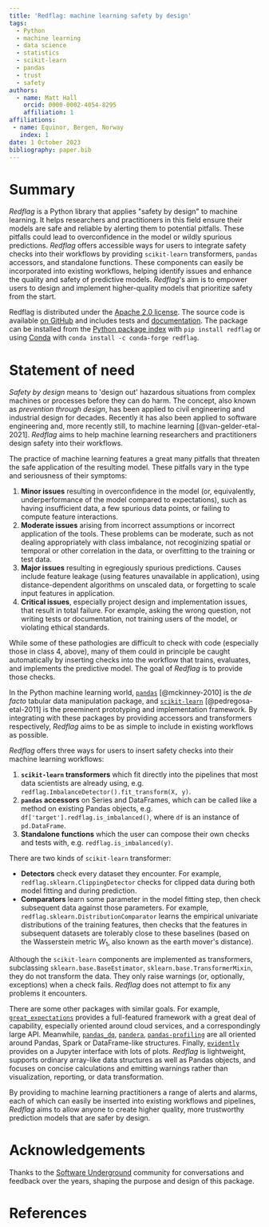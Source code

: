```yaml
---
title: 'Redflag: machine learning safety by design'
tags:
  - Python
  - machine learning
  - data science
  - statistics
  - scikit-learn
  - pandas
  - trust
  - safety
authors:
  - name: Matt Hall
    orcid: 0000-0002-4054-8295
    affiliation: 1
affiliations:
 - name: Equinor, Bergen, Norway
   index: 1
date: 1 October 2023
bibliography: paper.bib
---
```


# Summary

_Redflag_ is a Python library that applies "safety by design" to machine learning. It helps researchers and practitioners in this field ensure their models are safe and reliable by alerting them to potential pitfalls. These pitfalls could lead to overconfidence in the model or wildly spurious predictions. _Redflag_ offers accessible ways for users to integrate safety checks into their workflows by providing `scikit-learn` transformers, `pandas` accessors, and standalone functions. These components can easily be incorporated into existing workflows, helping identify issues and enhance the quality and safety of predictive models. _Redflag_'s aim is to empower users to design and implement higher-quality models that prioritize safety from the start.

Redflag is distributed under the [Apache 2.0 license](https://www.apache.org/licenses/LICENSE-2.0). The source code is available [on GitHub](https://github.com/scienxlab/redflag) and includes tests and [documentation](https://scienxlab.org/redflag/). The package can be installed from the [Python package index](https://pypi.org/project/redflag/) with `pip install redflag` or using [Conda](https://anaconda.org/conda-forge/redflag) with `conda install -c conda-forge redflag`.

# Statement of need

_Safety by design_ means to 'design out' hazardous situations from complex machines or processes before they can do harm. The concept, also known as _prevention through design_, has been applied to civil engineering and industrial design for decades. Recently it has also been applied to software engineering and, more recently still, to machine learning [@van-gelder-etal-2021]. _Redflag_ aims to help machine learning researchers and practitioners design safety into their workflows.

The practice of machine learning features a great many pitfalls that threaten the safe application of the resulting model. These pitfalls vary in the type and seriousness of their symptoms:

1. **Minor issues** resulting in overconfidence in the model (or, equivalently, underperformance of the model compared to expectations), such as having insufficient data, a few spurious data points, or failing to compute feature interactions.
2. **Moderate issues** arising from incorrect assumptions or incorrect application of the tools. These problems can be moderate, such as not dealing appropriately with class imbalance, not recoginizing spatial or temporal or other correlation in the data, or overfitting to the training or test data.
3. **Major issues** resulting in egregiously spurious predictions. Causes include feature leakage (using features unavailable in application), using distance-dependent algorithms on unscaled data, or forgetting to scale input features in application.
4. **Critical issues**, especially project design and implementation issues, that result in total failure. For example, asking the wrong question, not writing tests or documentation, not training users of the model, or violating ethical standards.

While some of these pathologies are difficult to check with code (especially those in class 4, above), many of them could in principle be caught automatically by inserting checks into the workflow that trains, evaluates, and implements the predictive model. The goal of _Redflag_ is to provide those checks.

In the Python machine learning world, [`pandas`](https://pandas.pydata.org/) [@mckinney-2010] is the _de facto_ tabular data manipulation package, and [`scikit-learn`](https://scikit-learn.org/) [@pedregosa-etal-2011] is the preeminent prototyping and implementation framework. By integrating with these packages by providing accessors and transformers respectively, _Redflag_ aims to be as simple to include in existing workflows as possible.

_Redflag_ offers three ways for users to insert safety checks into their machine learning workflows: 

1. **`scikit-learn` transformers** which fit directly into the pipelines that most data scientists are already using, e.g. `redflag.ImbalanceDetector().fit_transform(X, y)`.
2. **`pandas` accessors** on Series and DataFrames, which can be called like a method on existing Pandas objects, e.g. `df['target'].redflag.is_imbalanced()`, where `df` is an instance of `pd.DataFrame`.
3. **Standalone functions** which the user can compose their own checks and tests with, e.g. `redflag.is_imbalanced(y)`.

There are two kinds of `scikit-learn` transformer:

- **Detectors** check every dataset they encounter. For example, `redflag.sklearn.ClippingDetector` checks for clipped data during both model fitting and during prediction.
- **Comparators** learn some parameter in the model fitting step, then check subsequent data against those parameters. For example, `redflag.sklearn.DistributionComparator` learns the empirical univariate distributions of the training features, then checks that the features in subsequent datasets are tolerably close to these baselines (based on the Wasserstein metric $W_1$, also known as the earth mover's distance).

Although the `scikit-learn` components are implemented as transformers, subclassing `sklearn.base.BaseEstimator`, `sklearn.base.TransformerMixin`, they do not transform the data. They only raise warnings (or, optionally, exceptions) when a check fails. _Redflag_ does not attempt to fix any problems it encounters.

There are some other packages with similar goals. For example, [`great_expectations`](https://greatexpectations.io/) provides a full-featured framework with a great deal of capability, especially oriented around cloud services, and a correspondingly large API. Meanwhile, [`pandas_dq`](https://github.com/AutoViML/pandas_dq), [`pandera`](https://github.com/unionai-oss/pandera), [`pandas-profiling`](https://github.com/ydataai/ydata-profiling) are all oriented around Pandas, Spark or DataFrame-like structures. Finally, [`evidently`](https://github.com/evidentlyai/evidently) provides on a Jupyter interface with lots of plots. _Redflag_ is lightweight, supports ordinary array-like data structures as well as Pandas objects, and focuses on concise calculations and emitting warnings rather than visualization, reporting, or data transformation.

By providing to machine learning practitioners a range of alerts and alarms, each of which can easily be inserted into existing workflows and pipelines, _Redflag_ aims to allow anyone to create higher quality, more trustworthy prediction models that are safer by design.

# Acknowledgements

Thanks to the [Software Underground](https://softwareunderground.org) community for conversations and feedback over the years, shaping the purpose and design of this package.

# References
